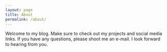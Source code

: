 ```yaml
---
layout: page
title: About
permalink: /about/
---
```


Welcome to my blog. Make sure to check out my projects and social media links. If you have any questions, please shoot me an e-mail. I look forward to hearing from you.
